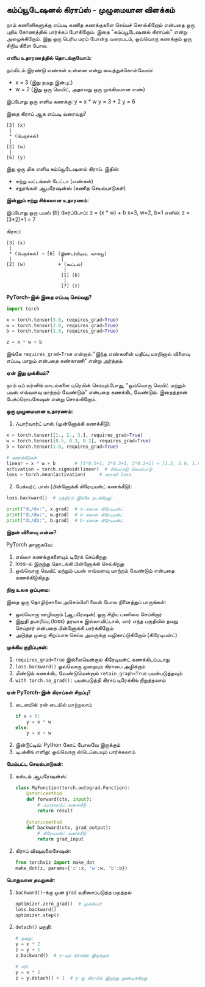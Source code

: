 ## கம்ப்யூடேஷனல் கிராப்ஸ் - முழுமையான விளக்கம் 

நாம் கணினிகளுக்கு எப்படி கணித கணக்குகளை செய்யச் சொல்கிறோம் என்பதை ஒரு புதிய கோணத்தில் பார்க்கப் போகிறோம். இதை "கம்ப்யூடேஷனல் கிராப்ஸ்" என்று அழைக்கிறோம். இது ஒரு பெரிய மரம் போன்ற வரைபடம், ஒவ்வொரு கணக்கும் ஒரு சிறிய கிளை போல.

**எளிய உதாரணத்தில் தொடங்குவோம்:**

நம்மிடம் இரண்டு எண்கள் உள்ளன என்று வைத்துக்கொள்வோம்:
- x = 3 (இது நமது இன்புட்)
- w = 2 (இது ஒரு வெயிட், அதாவது ஒரு முக்கியமான எண்)

இப்போது ஒரு எளிய கணக்கு:
y = x * w
y = 3 * 2
y = 6

இதை கிராப் ஆக எப்படி வரைவது?

```
[3] (x)
 |
 * (பெருக்கல்)
 |
[2] (w)
 |
[6] (y)
```

இது ஒரு மிக எளிய கம்ப்யூடேஷனல் கிராப். இதில்:
- சுற்று வட்டங்கள் டேட்டா (எண்கள்)
- சதுரங்கள் ஆபரேஷன்ஸ் (கணித செயல்பாடுகள்)

**இன்னும் சற்று சிக்கலான உதாரணம்:**

இப்போது ஒரு பயஸ் (b) சேர்ப்போம்:
z = (x * w) + b
x=3, w=2, b=1 எனில்:
z = (3*2)+1 = 7

கிராப்:

```
[3] (x)
 |
 * (பெருக்கல்) → [6] (இண்டர்மீடியட் வால்யூ)
 |                  |
[2] (w)            + (கூட்டல்)
                     |
                    [1] (b)
                     |
                    [7] (z)
```

**PyTorch-இல் இதை எப்படி செய்வது?**

```python
import torch

x = torch.tensor(3.0, requires_grad=True)
w = torch.tensor(2.0, requires_grad=True)
b = torch.tensor(1.0, requires_grad=True)

z = x * w + b
```

இங்கே `requires_grad=True` என்றால் "இந்த எண்களின் மதிப்பு மாறினால் விளைவு எப்படி மாறும் என்பதை கண்காணி" என்று அர்த்தம்.

**ஏன் இது முக்கியம்?**

நாம் டீப் லர்னிங் மாடல்களை டிரெயின் செய்யும்போது, "ஒவ்வொரு வெயிட் மற்றும் பயஸ் எவ்வளவு மாற்றம் வேண்டும்" என்பதை கணக்கிட வேண்டும். இதைத்தான் பேக்ப்ரொபகேஷன் என்று சொல்கிறோம்.

**ஒரு முழுமையான உதாரணம்:**

1. ஃபார்வார்ட் பாஸ் (முன்னோக்கி கணக்கீடு):
```python
x = torch.tensor([1., 2., 3.], requires_grad=True)
w = torch.tensor([0.5, 0.3, 0.2], requires_grad=True)
b = torch.tensor(1.0, requires_grad=True)

# கணக்கீடுகள்
linear = x * w + b       # [1*0.5+1, 2*0.3+1, 3*0.2+1] = [1.5, 1.6, 1.6]
activation = torch.sigmoid(linear)  # சிக்மாய்டு செயல்பாடு
loss = torch.mean(activation)     # சராசரி loss
```

2. பேக்வர்ட் பாஸ் (பின்னோக்கி கிரேடியன்ட் கணக்கீடு):
```python
loss.backward()  # மந்திரம் இங்கே நடக்கிறது!

print("dL/dx:", x.grad)  # x-க்கான கிரேடியன்ட்
print("dL/dw:", w.grad)  # w-க்கான கிரேடியன்ட்
print("dL/db:", b.grad)  # b-க்கான கிரேடியன்ட்
```

**இதன் விளைவு என்ன?**

PyTorch தானாகவே:
1. எல்லா கணக்குகளையும் டிரேக் செய்கிறது
2. loss-ல் இருந்து தொடங்கி பின்னோக்கி செல்கிறது
3. ஒவ்வொரு வெயிட் மற்றும் பயஸ் எவ்வளவு மாற்றம் வேண்டும் என்பதை கணக்கிடுகிறது

**நிஜ உலக ஒப்புமை:**

இதை ஒரு தொழிற்சாலை அசெம்பிளி லைன் போல நினைத்துப் பாருங்கள்:
- ஒவ்வொரு ஊழியரும் (ஆபரேஷன்) ஒரு சிறிய பணியை செய்கிறார்
- இறுதி தயாரிப்பு (loss) தரமாக இல்லாவிட்டால், யார் எந்த பகுதியில் தவறு செய்தார் என்பதை பின்னோக்கி பார்க்கிறோம்
- அடுத்த முறை சிறப்பாக செய்ய அவருக்கு வழிகாட்டுகிறோம் (கிரேடியன்ட்)

**முக்கிய குறிப்புகள்:**

1. `requires_grad=True` இல்லையென்றால் கிரேடியன்ட் கணக்கிடப்படாது
2. `loss.backward()` ஒவ்வொரு முறையும் கிராபை அழிக்கும்
3. மீண்டும் கணக்கிட வேண்டுமென்றால் `retain_graph=True` பயன்படுத்தவும்
4. `with torch.no_grad():` பயன்படுத்தி கிராப் டிரேக்கிங் நிறுத்தலாம்

**ஏன் PyTorch-இன் கிராப்கள் சிறப்பு?**

1. டைனமிக்: ரன் டைமில் மாற்றலாம்
   ```python
   if x > 0:
       y = x * w
   else:
       y = x + w
   ```
2. இன்டூட்டிவ்: Python கோட் போலவே இருக்கும்
3. டிபக்கிங் எளிது: ஒவ்வொரு ஸ்டெப்பையும் பார்க்கலாம்

**மேம்பட்ட செயல்பாடுகள்:**

1. கஸ்டம் ஆபரேஷன்ஸ்:
   ```python
   class MyFunction(torch.autograd.Function):
       @staticmethod
       def forward(ctx, input):
           # ஃபார்வார்ட் கணக்கீடு
           return result
       
       @staticmethod
       def backward(ctx, grad_output):
           # கிரேடியன்ட் கணக்கீடு
           return grad_input
   ```

2. கிராப் விஷுவலைசேஷன்:
   ```python
   from torchviz import make_dot
   make_dot(z, params={'x':x, 'w':w, 'b':b})
   ```

**பொதுவான தவறுகள்:**

1. `backward()`-க்கு முன் `grad` வரிசைப்படுத்த மறத்தல்
   ```python
   optimizer.zero_grad()  # முக்கியம்!
   loss.backward()
   optimizer.step()
   ```

2. `detach()` மறதி:
   ```python
   # தவறு:
   y = x * 2
   z = y + 1
   z.backward()  # y-யும் கிராபில் இருக்கும்
   
   # சரி:
   y = x * 2
   z = y.detach() + 1  # y-ஐ கிராபில் இருந்து துண்டிக்கிறது
   ```

